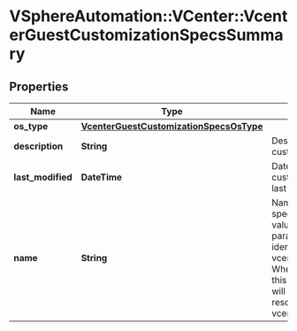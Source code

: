 # VSphereAutomation::VCenter::VcenterGuestCustomizationSpecsSummary

## Properties
Name | Type | Description | Notes
------------ | ------------- | ------------- | -------------
**os_type** | [**VcenterGuestCustomizationSpecsOsType**](VcenterGuestCustomizationSpecsOsType.md) |  | 
**description** | **String** | Description of the guest customization specification. | 
**last_modified** | **DateTime** | Date and tme when this guest customization specification was last modified. | 
**name** | **String** | Name of the guest customization specification. When clients pass a value of this structure as a parameter, the field must be an identifier for the resource type: vcenter.guest.CustomizationSpec. When operations return a value of this structure as a result, the field will be an identifier for the resource type: vcenter.guest.CustomizationSpec. | 


